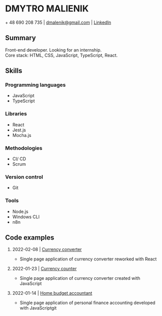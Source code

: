 # DMYTRO MALIENIK
\+ 48 690 208 735 | dmalenik@gmail.com | [LinkedIn](https://www.linkedin.com/in/dmitriy-m-137a735b/)

## Summary
Front-end developer. Looking for an internship.   
Core stack: HTML, CSS, JavaScript, TypeScript, React.

## Skills
### Programming languages
- JavaScript
- TypeScript
### Libraries
- React
- Jest.js
- Mocha.js
### Methodologies
- CI/ CD
- Scrum
### Version control
- Git
### Tools
- Node.js
- Windows CLI
- n8n

## Code examples

1. 2022-02-08 | [Currency converter](https://github.com/dmalenik/currencyconverter)

    - Single page application of currency converter reworked with React

2. 2022-01-23 | [Currency counter](https://github.com/dmalenik/project-4-220116.github.io)

    - Single page application of currency converter created with JavaScript

3. 2022-01-14 | [Home budget accountant](https://github.com/dmalenik/project-3-211210.github.io)

    - Single page application of personal finance accounting developed with JavaScriptgit 